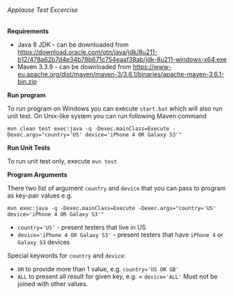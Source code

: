 ###### Applause Test Excercise

**Requirements**

- Java 8 JDK - can be downloaded from https://download.oracle.com/otn/java/jdk/8u211-b12/478a62b7d4e34b78b671c754eaaf38ab/jdk-8u211-windows-x64.exe
- Maven 3.3.9 - can be downloaded from https://www-eu.apache.org/dist/maven/maven-3/3.6.1/binaries/apache-maven-3.6.1-bin.zip


 
**Run program**
 
 To run program on Windows you can execute `start.bat` which will also run unit test. On Unix-like system you can run following Maven command
 
 `mvn clean test exec:java -q -Dexec.mainClass=Execute -Dexec.args="country='US' device='iPhone 4 OR Galaxy S3'"`
 
 **Run Unit Tests**
 
 To run unit test only, execute  `mvn test`
 
 **Program Arguments**
 
 There two list of argument `country` and `device` that you can pass to program as key-pair values e.g.
 
 `mvn exec:java -q -Dexec.mainClass=Execute -Dexec.args="country='US' device='iPhone 4 OR Galaxy S3'"`
 
 - `country='US'` - present testers that live in US 
 - `device='iPhone 4 OR Galaxy S3'` - present testers that have `iPhone 4` or `Galaxy S3` devices
 
 Special keywords for `country` and `device`:
  - `OR` to provide more than 1 value, e.g. `country='US OR GB'`
  - `ALL` to present all result for given key, e.g. = `device='ALL'` Must not be joined with other values.